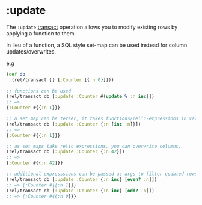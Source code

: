 # :update

The `:update` [transact](transact.md) operation allows you to modify existing rows by applying a function to them.

In lieu of a function, a SQL style set-map can be used instead for column updates/overwrites.

e.g 

```clojure 
(def db 
  (rel/transact {} {:Counter [{:n 0}]}))
  
;; functions can be used
(rel/transact db [:update :Counter #(update % :n inc)])
;; =>
{:Counter #{{:n 1}}}

;; a set map can be terser, it takes functions/relic-expressions in value position.
(rel/transact db [:update :Counter {:n [inc :n]}])
;; =>
{:Counter #{{:n 1}}}

;; as set maps take relic expressions, you can overwrite columns.
(rel/transact db [:update :Counter {:n 42}])
;; =>
{:Counter #{{:n 42}}}

;; additional expresssions can be passed as args to filter updated rows
(rel/transact db [:update :Counter {:n inc} [even? :n]])
;; => {:Counter #{{:n 1}}}
(rel/transact db [:update :Counter {:n inc} [odd? :n]])
;; => {:Counter #{{:n 0}}}  
```